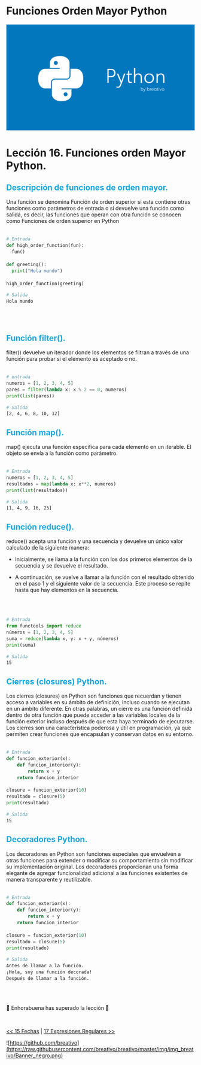 # Funciones Orden Mayor Python

![](https://github.com/breativo/Python_by_breativo/blob/master/img/Banner_Python_by_breativo.png?raw=true)

# Lección 16. Funciones orden Mayor Python.

<h2 style="color:#15A7E1">Descripción de funciones de orden mayor.</h2>
Una función se denomina Función de orden superior si esta contiene otras funciones como parámetros de entrada o si devuelve una función como salida, es decir, las funciones que operan con otra función se conocen como Funciones de orden superior en Python

<br>
<br>

````py
# Entrada
def high_order_function(fun):
  fun()

def greeting():
  print("Hola mundo")

high_order_function(greeting)
````
````sh
# Salida
Hola mundo
````

<br>
<br>

<h2 style="color:#15A7E1">Función filter().</h2>
filter() devuelve un iterador donde los elementos se filtran a través de una función para probar si el elemento es aceptado o no.

<br>
<br>

````py
# entrada
numeros = [1, 2, 3, 4, 5]
pares = filter(lambda x: x % 2 == 0, numeros)
print(list(pares))
````
````sh
# Salida
[2, 4, 6, 8, 10, 12]
````

<h2 style="color:#15A7E1">Función map().</h2>
map() ejecuta una función específica para cada elemento en un iterable. El objeto se envía a la función como parámetro.

<br>
<br>

````py
# Entrada
numeros = [1, 2, 3, 4, 5]
resultados = map(lambda x: x**2, numeros)
print(list(resultados))
````
````sh
# Salida
[1, 4, 9, 16, 25]
````

<h2 style="color:#15A7E1">Función reduce().</h2>
reduce()  acepta una función y una secuencia y devuelve un único valor calculado de la siguiente manera:

<br>

* Inicialmente, se llama a la función con los dos primeros elementos de la secuencia y se devuelve el resultado.

* A continuación, se vuelve a llamar a la función con el resultado obtenido en el paso 1 y el siguiente valor de la secuencia. Este proceso se repite hasta que hay elementos en la secuencia.

<br>
<br>

````py
# Entrada
from functools import reduce
números = [1, 2, 3, 4, 5]
suma = reduce(lambda x, y: x + y, números)
print(suma)
````
````sh
# Salida
15
````

<h2 style="color:#15A7E1">Cierres (closures) Python.</h2>
Los cierres (closures) en Python son funciones que recuerdan y tienen acceso a variables en su ámbito de definición, incluso cuando se ejecutan en un ámbito diferente. En otras palabras, un cierre es una función definida dentro de otra función que puede acceder a las variables locales de la función exterior incluso después de que esta haya terminado de ejecutarse. Los cierres son una característica poderosa y útil en programación, ya que permiten crear funciones que encapsulan y conservan datos en su entorno.

<br>
<br>

````py
# Entrada
def funcion_exterior(x):
    def funcion_interior(y):
        return x + y
    return funcion_interior

closure = funcion_exterior(10)
resultado = closure(5)
print(resultado) 
````
````sh
# Salida
15
````

<h2 style="color:#15A7E1">Decoradores Python.</h2>
Los decoradores en Python son funciones especiales que envuelven a otras funciones para extender o modificar su comportamiento sin modificar su implementación original. Los decoradores proporcionan una forma elegante de agregar funcionalidad adicional a las funciones existentes de manera transparente y reutilizable.

<br>
<br>

````py
# Entrada
def funcion_exterior(x):
    def funcion_interior(y):
        return x + y
    return funcion_interior

closure = funcion_exterior(10)
resultado = closure(5)
print(resultado) 
````
````sh
# Salida
Antes de llamar a la función.
¡Hola, soy una función decorada!
Después de llamar a la función.
````

<br>
<br>

🎉 Enhorabuena has superado la lección 🎉

<br>

[<< 15 Fechas](../15_Fechas_Python) | [17 Expresiones Regulares >>](../17_Expresiones_Regulares_Python)

![https://github.com/breativo](https://raw.githubusercontent.com/breativo/breativo/master/img/img_breativo/Banner_negro.png)



